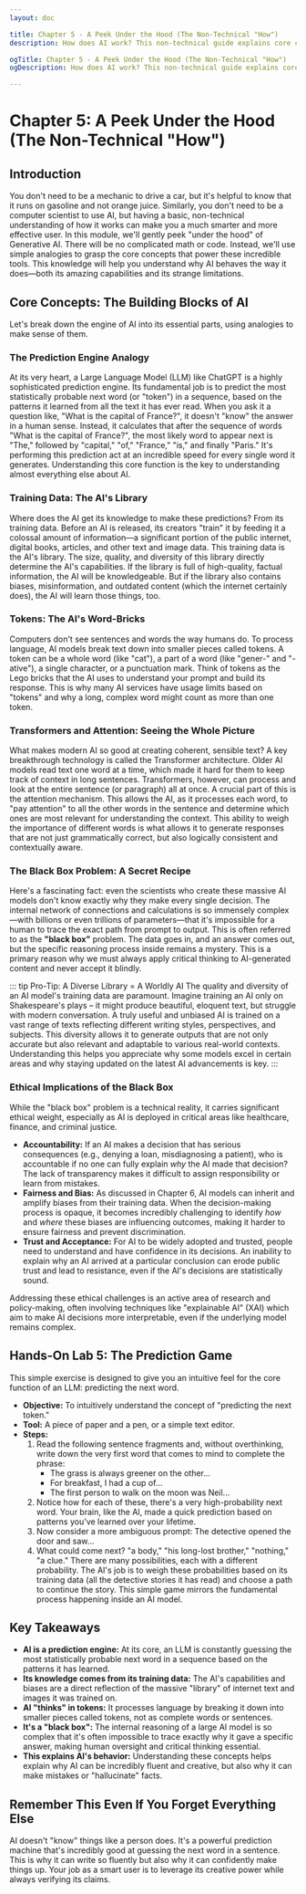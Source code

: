 ```yaml
---
layout: doc

title: Chapter 5 - A Peek Under the Hood (The Non-Technical "How")
description: How does AI work? This non-technical guide explains core concepts like Large Language Models (LLMs), training data, and the 'black box' problem using simple analogies.

ogTitle: Chapter 5 - A Peek Under the Hood (The Non-Technical "How")
ogDescription: How does AI work? This non-technical guide explains core concepts like Large Language Models (LLMs), training data, and the 'black box' problem using simple analogies.

---
```

# Chapter 5: A Peek Under the Hood (The Non-Technical "How")

## Introduction

You don't need to be a mechanic to drive a car, but it's helpful to know that it runs on gasoline and not orange juice. Similarly, you don't need to be a computer scientist to use AI, but having a basic, non-technical understanding of how it works can make you a much smarter and more effective user. In this module, we'll gently peek "under the hood" of Generative AI. There will be no complicated math or code. Instead, we'll use simple analogies to grasp the core concepts that power these incredible tools. This knowledge will help you understand why AI behaves the way it does—both its amazing capabilities and its strange limitations.

## Core Concepts: The Building Blocks of AI

Let's break down the engine of AI into its essential parts, using analogies to make sense of them.

### The Prediction Engine Analogy

At its very heart, a Large Language Model (LLM) like ChatGPT is a highly sophisticated prediction engine. Its fundamental job is to predict the most statistically probable next word (or "token") in a sequence, based on the patterns it learned from all the text it has ever read. When you ask it a question like, "What is the capital of France?", it doesn't "know" the answer in a human sense. Instead, it calculates that after the sequence of words "What is the capital of France?", the most likely word to appear next is "The," followed by "capital," "of," "France," "is," and finally "Paris." It's performing this prediction act at an incredible speed for every single word it generates. Understanding this core function is the key to understanding almost everything else about AI.

### Training Data: The AI's Library

Where does the AI get its knowledge to make these predictions? From its training data. Before an AI is released, its creators "train" it by feeding it a colossal amount of information—a significant portion of the public internet, digital books, articles, and other text and image data. This training data is the AI's library. The size, quality, and diversity of this library directly determine the AI's capabilities. If the library is full of high-quality, factual information, the AI will be knowledgeable. But if the library also contains biases, misinformation, and outdated content (which the internet certainly does), the AI will learn those things, too.

### Tokens: The AI's Word-Bricks

Computers don't see sentences and words the way humans do. To process language, AI models break text down into smaller pieces called tokens. A token can be a whole word (like "cat"), a part of a word (like "gener-" and "-ative"), a single character, or a punctuation mark. Think of tokens as the Lego bricks that the AI uses to understand your prompt and build its response. This is why many AI services have usage limits based on "tokens" and why a long, complex word might count as more than one token.

### Transformers and Attention: Seeing the Whole Picture

What makes modern AI so good at creating coherent, sensible text? A key breakthrough technology is called the Transformer architecture. Older AI models read text one word at a time, which made it hard for them to keep track of context in long sentences. Transformers, however, can process and look at the entire sentence (or paragraph) all at once. A crucial part of this is the attention mechanism. This allows the AI, as it processes each word, to "pay attention" to all the other words in the sentence and determine which ones are most relevant for understanding the context. This ability to weigh the importance of different words is what allows it to generate responses that are not just grammatically correct, but also logically consistent and contextually aware.

### The Black Box Problem: A Secret Recipe

Here's a fascinating fact: even the scientists who create these massive AI models don't know exactly why they make every single decision. The internal network of connections and calculations is so immensely complex—with billions or even trillions of parameters—that it's impossible for a human to trace the exact path from prompt to output. This is often referred to as the **"black box"** problem. The data goes in, and an answer comes out, but the specific reasoning process inside remains a mystery. This is a primary reason why we must always apply critical thinking to AI-generated content and never accept it blindly.

::: tip Pro-Tip: A Diverse Library = A Worldly AI
The quality and diversity of an AI model's training data are paramount. Imagine training an AI only on Shakespeare's plays – it might produce beautiful, eloquent text, but struggle with modern conversation. A truly useful and unbiased AI is trained on a vast range of texts reflecting different writing styles, perspectives, and subjects. This diversity allows it to generate outputs that are not only accurate but also relevant and adaptable to various real-world contexts. Understanding this helps you appreciate why some models excel in certain areas and why staying updated on the latest AI advancements is key.
:::

### Ethical Implications of the Black Box

While the "black box" problem is a technical reality, it carries significant ethical weight, especially as AI is deployed in critical areas like healthcare, finance, and criminal justice.

- **Accountability:** If an AI makes a decision that has serious consequences (e.g., denying a loan, misdiagnosing a patient), who is accountable if no one can fully explain *why* the AI made that decision? The lack of transparency makes it difficult to assign responsibility or learn from mistakes.
- **Fairness and Bias:** As discussed in Chapter 6, AI models can inherit and amplify biases from their training data. When the decision-making process is opaque, it becomes incredibly challenging to identify *how* and *where* these biases are influencing outcomes, making it harder to ensure fairness and prevent discrimination.
- **Trust and Acceptance:** For AI to be widely adopted and trusted, people need to understand and have confidence in its decisions. An inability to explain why an AI arrived at a particular conclusion can erode public trust and lead to resistance, even if the AI's decisions are statistically sound.

Addressing these ethical challenges is an active area of research and policy-making, often involving techniques like "explainable AI" (XAI) which aim to make AI decisions more interpretable, even if the underlying model remains complex.

## Hands-On Lab 5: The Prediction Game

This simple exercise is designed to give you an intuitive feel for the core function of an LLM: predicting the next word.

- **Objective:** To intuitively understand the concept of "predicting the next token."
- **Tool:** A piece of paper and a pen, or a simple text editor.
- **Steps:**
  1. Read the following sentence fragments and, without overthinking, write down the very first word that comes to mind to complete the phrase:
     - The grass is always greener on the other...
     - For breakfast, I had a cup of...
     - The first person to walk on the moon was Neil...
  2. Notice how for each of these, there's a very high-probability next word. Your brain, like the AI, made a quick prediction based on patterns you've learned over your lifetime.
  3. Now consider a more ambiguous prompt: The detective opened the door and saw...
  4. What could come next? "a body," "his long-lost brother," "nothing," "a clue." There are many possibilities, each with a different probability. The AI's job is to weigh these probabilities based on its training data (all the detective stories it has read) and choose a path to continue the story. This simple game mirrors the fundamental process happening inside an AI model.

## Key Takeaways

- **AI is a prediction engine:** At its core, an LLM is constantly guessing the most statistically probable next word in a sequence based on the patterns it has learned.
- **Its knowledge comes from its training data:** The AI's capabilities and biases are a direct reflection of the massive "library" of internet text and images it was trained on.
- **AI "thinks" in tokens:** It processes language by breaking it down into smaller pieces called tokens, not as complete words or sentences.
- **It's a "black box":** The internal reasoning of a large AI model is so complex that it's often impossible to trace exactly why it gave a specific answer, making human oversight and critical thinking essential.
- **This explains AI's behavior:** Understanding these concepts helps explain why AI can be incredibly fluent and creative, but also why it can make mistakes or "hallucinate" facts.

## Remember This Even If You Forget Everything Else

AI doesn't "know" things like a person does. It's a powerful prediction machine that's incredibly good at guessing the next word in a sentence. This is why it can write so fluently but also why it can confidently make things up. Your job as a smart user is to leverage its creative power while always verifying its claims.
